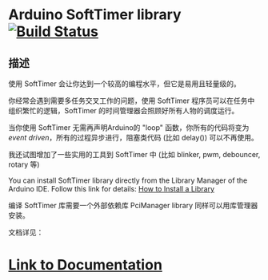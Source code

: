 # Arduino SoftTimer library [![Build Status](https://travis-ci.org/prampec/arduino-softtimer.svg?branch=master)](https://travis-ci.org/prampec/arduino-softtimer) #

## 描述 ##

使用 SoftTimer 会让你达到一个较高的编程水平，但它是易用且轻量级的。

你经常会遇到需要多任务交叉工作的问题，使用 SoftTimer 程序员可以在任务中组织繁忙的逻辑，SoftTimer 的时间管理器会照顾好所有人物的调度运行。 

当你使用 SoftTimer 无需再声明Arduino的 "loop" 函数，你所有的代码将变为 *event driven*，所有的过程异步进行，阻塞类代码 (比如 delay()) 可以不再使用。

我还试图增加了一些实用的工具到 SoftTimer 中 (比如 blinker, pwm, debouncer, rotary 等)

You can install SoftTimer library directly from the Library Manager of the Arduino IDE. Follow this link for details: [How to Install a Library](https://www.arduino.cc/en/Guide/Libraries#toc3)

编译 SoftTimer 库需要一个外部依赖库 PciManager library 同样可以用库管理器安装。

文档详见：

# [Link to Documentation](https://github.com/microplc/arduino-softtimer/blob/master/SoftTimer.md) #
